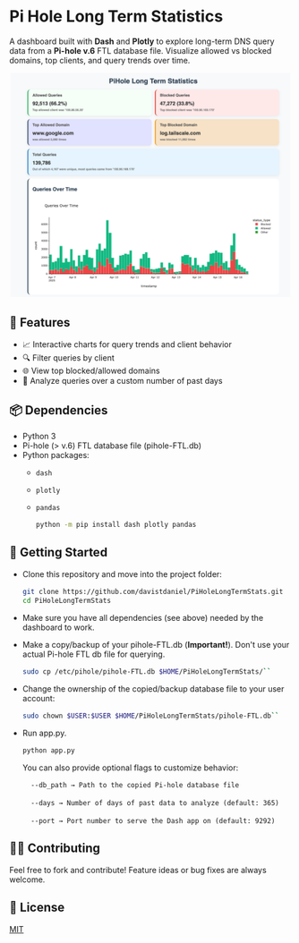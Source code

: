 # Pi Hole Long Term Statistics

A dashboard built with **Dash** and **Plotly** to explore long-term DNS query data from a **Pi-hole v.6** FTL database file. Visualize allowed vs blocked domains, top clients, and query trends over time.

<p align="center">
<img src="assets/screenshot.png" alt="Dashboard Screenshot" width="500"/>
</p>

## 🧰 Features

- 📈 Interactive charts for query trends and client behavior  
- 🔍 Filter queries by client  
- 🌐 View top blocked/allowed domains  
- 📅 Analyze queries over a custom number of past days  

## 📦 Dependencies

- Python 3
- Pi-hole (> v.6) FTL database file (pihole-FTL.db)
- Python packages:  
  - `dash`  
  - `plotly`  
  - `pandas`

    
    ```bash
    python -m pip install dash plotly pandas
    ```

## 🚀 Getting Started
- Clone this repository and move into the project folder:

    ```bash
    git clone https://github.com/davistdaniel/PiHoleLongTermStats.git
    cd PiHoleLongTermStats
    ```

- Make sure you have all dependencies (see above) needed by the dashboard to work.
- Make a copy/backup of your pihole-FTL.db (**Important!**). Don't use your actual Pi-hole FTL db file for querying.

    ```bash
    sudo cp /etc/pihole/pihole-FTL.db $HOME/PiHoleLongTermStats/``
    ```

- Change the ownership of the copied/backup database file to your user account:

    ```bash
    sudo chown $USER:$USER $HOME/PiHoleLongTermStats/pihole-FTL.db``
    ```
- Run app.py. 

    ```bash
    python app.py
    ```
    You can also provide optional flags to customize behavior:

        --db_path → Path to the copied Pi-hole database file

        --days → Number of days of past data to analyze (default: 365)

        --port → Port number to serve the Dash app on (default: 9292)

## 🧑‍💻 Contributing

Feel free to fork and contribute! Feature ideas or bug fixes are always welcome.

## 📄 License
[MIT](LICENSE)